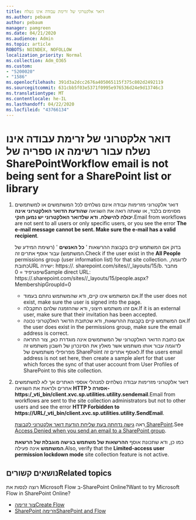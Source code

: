 ```yaml
---
title: דואר אלקטרוני של זרימת עבודה אינו נשלח
ms.author: pebaum
author: pebaum
manager: pamgreen
ms.date: 04/21/2020
ms.audience: Admin
ms.topic: article
ROBOTS: NOINDEX, NOFOLLOW
localization_priority: Normal
ms.collection: Adm_O365
ms.custom:
- "5200020"
- "1586"
ms.openlocfilehash: 391d3a2dcc2676a405065115f375c802d2492119
ms.sourcegitcommit: 631cbb5f03e5371f0995e976536d24e9d13746c3
ms.translationtype: MT
ms.contentlocale: he-IL
ms.lasthandoff: 04/22/2020
ms.locfileid: "43766134"
---
```

# <a name="workflow-email-is-not-being-sent-for-a-sharepoint-list-or-library"></a><span data-ttu-id="816a7-102">דואר אלקטרוני של זרימת עבודה אינו נשלח עבור רשימה או ספריה של SharePoint</span><span class="sxs-lookup"><span data-stu-id="816a7-102">Workflow email is not being sent for a SharePoint list or library</span></span>

1. <span data-ttu-id="816a7-103">דואר אלקטרוני מזרימות עבודה אינם נשלחים לכל המשתמשים או למשתמשים מסוימים בלבד, או שאתה רואה את השגיאה **שהודעת הדואר האלקטרוני אינה יכולה להישלח. ודא שלדואר האלקטרוני יש נמען חוקי**.</span><span class="sxs-lookup"><span data-stu-id="816a7-103">Email from workflows are not sent to all users or only specific users, or you see the error **The e-mail message cannot be sent. Make sure the e-mail has a valid recipient**.</span></span>

    <span data-ttu-id="816a7-104">בדוק אם המשתמש קיים בקבוצת ההרשאות ' **כל האנשים** ' (רשימת המידע של המשתמש) עבור אוסף אתרים זה.</span><span class="sxs-lookup"><span data-stu-id="816a7-104">Check if the user exist in the **All People** permissions group (user information list) for that site collection.</span></span>  <span data-ttu-id="816a7-105">לדוגמה, כתובת<tenant>URL ישירה<sitename>: https://. sharepoint.com/sites//_layouts/15/b. מחבר שיפגרפיד = 0</span><span class="sxs-lookup"><span data-stu-id="816a7-105">Sample direct URL: https://<tenant>.sharepoint.com/sites/<sitename>/_layouts/15/people.aspx?MembershipGroupId=0</span></span>

    - <span data-ttu-id="816a7-106">אם המשתמש אינו קיים, ודא שהמשתמש נחתם בעמוד.</span><span class="sxs-lookup"><span data-stu-id="816a7-106">If the user does not exist, make sure the user is signed into the page.</span></span> 
    - <span data-ttu-id="816a7-107">אם זהו משתמש חיצוני, ודא שההזמנה שלהם התקבלה.</span><span class="sxs-lookup"><span data-stu-id="816a7-107">If it is an external user, make sure that their invitation has been accepted.</span></span>
    - <span data-ttu-id="816a7-108">אם המשתמש קיים בקבוצת ההרשאות, ודא שכתובת הדואר האלקטרוני נכונה.</span><span class="sxs-lookup"><span data-stu-id="816a7-108">If the user does exist in the permissions group, make sure the email address is correct.</span></span>
    - <span data-ttu-id="816a7-109">אם כתובת הדואר האלקטרוני של המשתמשים אינה מוגדרת כאן, צור התראה לדוגמה עבור אותו משתמש אשר מאלץ את הסינכרון של חשבון משתמש זה מפרופילי משתמשים של SharePoint לאוסף אתרים זה.</span><span class="sxs-lookup"><span data-stu-id="816a7-109">If the users email address is not set here, then create a sample alert for that user which forces the sync of that user account from User Profiles of SharePoint to this site collection.</span></span>
 
2. <span data-ttu-id="816a7-110">דואר אלקטרוני מזרימות עבודה נשלחים למנהלי אוספי האתרים אך לא למשתמשים אחרים ולראות את השגיאה **HTTP אסורה ל- <span>https:</span>/_vti_bin/client.xvc.sp.utilities.utility.sendemail**.</span><span class="sxs-lookup"><span data-stu-id="816a7-110">Email from workflows are sent to the site collection administrators but not to other users and see the error **HTTP Forbidden to <span>https:</span>//URL/_vti_bin/client.xvc.sp.utilities.utility.SendEmail**.</span></span>
 

    <span data-ttu-id="816a7-111">ראה [גישה נדחתה בעת שליחת הודעת דואר אלקטרוני לקבוצת SharePoint](https://docs.microsoft.com/sharepoint/support/sharing-and-permissions/access-denied-when-send-an-email-to-groups).</span><span class="sxs-lookup"><span data-stu-id="816a7-111">See [Access Denied when you send an email to a SharePoint group](https://docs.microsoft.com/sharepoint/support/sharing-and-permissions/access-denied-when-send-an-email-to-groups).</span></span>

    <span data-ttu-id="816a7-112">כמו כן, ודא שתכונת אוסף **ההרשאות של משתמש בגישה מוגבלת של הרשאת המשתמש** אינה פעילה.</span><span class="sxs-lookup"><span data-stu-id="816a7-112">Also, verify that the **Limited-access user permission lockdown mode** site collection feature is not active.</span></span>


## <a name="related-topics"></a><span data-ttu-id="816a7-113">נושאים קשורים</span><span class="sxs-lookup"><span data-stu-id="816a7-113">Related topics</span></span>
<span data-ttu-id="816a7-114">רוצה לנסות את Microsoft Flow ב-SharePoint Online?</span><span class="sxs-lookup"><span data-stu-id="816a7-114">Want to try Microsoft Flow in SharePoint Online?</span></span>
- [<span data-ttu-id="816a7-115">צור זרימה</span><span class="sxs-lookup"><span data-stu-id="816a7-115">Create Flow</span></span>](https://support.office.com/article/Create-a-flow-for-a-list-or-library-in-SharePoint-Online-or-OneDrive-for-Business-a9c3e03b-0654-46af-a254-20252e580d01) 
- [<span data-ttu-id="816a7-116">SharePoint וזרימה</span><span class="sxs-lookup"><span data-stu-id="816a7-116">SharePoint and Flow</span></span>](https://flow.microsoft.com/blog/sharepoint-and-flow/) 


